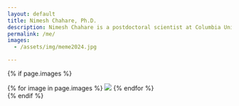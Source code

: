 ```yaml
---
layout: default
title: Nimesh Chahare, Ph.D.
description: Nimesh Chahare is a postdoctoral scientist at Columbia University in New York. His research focuses on the intersection of mechanical engineering and developmental biology, specifically exploring the morphogenesis of early embryonic brain.
permalink: /me/
images:
  - /assets/img/meme2024.jpg

---
```


{% if page.images %}
  <div class="image-container">
    {% for image in page.images %}
      <img src="{{ site.baseurl }}{{ image }}">
    {% endfor %}
  </div>
{% endif %}

